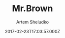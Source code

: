 ---
title: Mr.Brown
github: https://github.com/artemsheludko/mr-brown
demo: https://artemsheludko.pw/mr-brown
author: Artem Sheludko
ssg:
  - Jekyll
cms:
  - No Cms
date: 2017-02-23T17:03:57.000Z
github_branch: master
description: Mr.Brown is a responsive Jekyll theme
stale: true
---